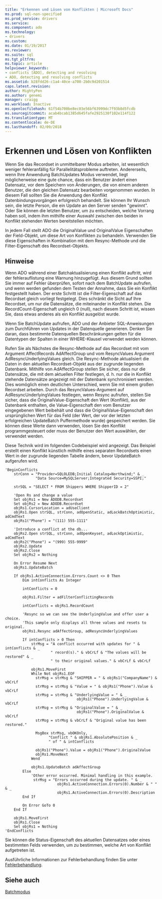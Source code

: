 ```yaml
---
title: "Erkennen und Lösen von Konflikten | Microsoft Docs"
ms.prod: sql-non-specified
ms.prod_service: drivers
ms.service: 
ms.component: ado
ms.technology:
- drivers
ms.custom: 
ms.date: 01/19/2017
ms.reviewer: 
ms.suite: sql
ms.tgt_pltfrm: 
ms.topic: article
helpviewer_keywords:
- conflicts [ADO], detecting and resolving
- ADO, detecting and resolving conflicts
ms.assetid: b28fdd26-c1a4-40ce-a700-2b0c9d201514
caps.latest.revision: 
author: MightyPen
ms.author: genemi
manager: craigg
ms.workload: Inactive
ms.openlocfilehash: 61f54b700be8ec03e56bf63999dc7f93b8d5fcdb
ms.sourcegitcommit: acab4bcab1385d645fafe2925130f102e114f122
ms.translationtype: MT
ms.contentlocale: de-DE
ms.lasthandoff: 02/09/2018
---
```

# <a name="detecting-and-resolving-conflicts"></a>Erkennen und Lösen von Konflikten
Wenn Sie das Recordset in unmittelbarer Modus arbeiten, ist wesentlich weniger fehleranfällig für Parallelitätsprobleme auftreten. Andererseits, wenn Ihre Anwendung BatchUpdates Modus verwendet, liegt möglicherweise eine gute chance, dass ein Benutzer ändert einen Datensatz, vor dem Speichern von Änderungen, die von einem anderen Benutzer, die den gleichen Datensatz bearbeiten vorgenommen wurden. In diesem Fall sollten Sie die Anwendung den Konflikt Datenbindungsvorgängen erfolgreich behandelt. Sie können Ihr Wunsch sein, die letzte Person, die ein Update an den Server senden "gewinnt". Oder Sie können die letzten Benutzer, um zu entscheiden, welche Vorrang haben soll, indem ihm mithilfe einer Auswahl zwischen den beiden in Konflikt stehenden Werten bereitstellen möchten.  
  
 In jedem Fall stellt ADO die OriginalValue und OriginalValue Eigenschaften der Field-Objekt, um diese Art von Konflikten zu behandeln. Verwenden Sie diese Eigenschaften in Kombination mit dem Resync-Methode und die Filter-Eigenschaft des Recordset-Objekts.  
  
## <a name="remarks"></a>Hinweise  
 Wenn ADO während einer Batchaktualisierung einen Konflikt auftritt, wird der fehlerauflistung eine Warnung hinzugefügt. Aus diesem Grund sollten Sie immer auf Fehler überprüfen, sofort nach dem BatchUpdate aufrufen, und wenn werden gefunden dem Testen der Annahme, dass Sie ein Konflikt festgestellt haben. Der erste Schritt ist die Filter-Eigenschaft auf das Recordset gleich vorliegt festgelegt. Dies schränkt die Sicht auf Ihre Recordset, um nur die Datensätze, die miteinander in Konflikt stehen. Die RecordCount-Eigenschaft ungleich 0 (null), nach diesem Schritt ist, wissen Sie, dass etwas anderes als ein Konflikt ausgelöst wurde.  
  
 Wenn Sie BatchUpdate aufrufen, ADO und der Anbieter SQL-Anweisungen zum Durchführen von Updates in der Datenquelle generieren. Denken Sie daran, dass bestimmte Datenquellen Beschränkungen gelten für die Datentypen der Spalten in einer WHERE-Klausel verwendet werden können.  
  
 Rufen Sie als Nächstes die Resync-Methode auf das Recordset mit vom Argument AffectRecords AdAffectGroup und vom ResyncValues Argument AdResyncUnderlyingValues gleich. Die Resync-Methode aktualisiert die Daten in den aktuellen Recordset-Objekt aus der zugrunde liegenden Datenbank. Mithilfe von AdAffectGroup stellen Sie sicher, dass nur die Datensätze, die mit dem aktuellen Filter festlegen, d. h. nur die in Konflikt stehende Datensätze angezeigt mit der Datenbank synchronisiert werden. Dies womöglich einen deutlichen Unterschied, wenn Sie mit einem großen Recordset arbeiten. Durch das ResyncValues-Argument auf AdResyncUnderlyingValues festlegen, wenn Resync aufrufen, stellen Sie sicher, dass die OriginalValue-Eigenschaft den Wert (Konflikt), aus der Datenbank enthalten, die Value-Eigenschaft den vom Benutzer eingegebenen Wert beibehält und dass die OriginalValue-Eigenschaft den ursprünglichen Wert für das Feld (der Wert, der vor der letzten erfolgreichen UpdateBatch Puffermethode wurde) gespeichert werden. Sie können diese Werte dann verwenden, lösen Sie den Konflikt programmgesteuert oder muss der Benutzer den Wert auswählen, der verwendet werden.  
  
 Diese Technik wird im folgenden Codebeispiel wird angezeigt. Das Beispiel erstellt einen Konflikt künstlich mithilfe eines separaten Recordsets einen Wert in der zugrunde liegenden Tabelle ändern, bevor UpdateBatch aufgerufen wird.  
  
```  
'BeginConflicts  
    strConn = "Provider=SQLOLEDB;Initial Catalog=Northwind;" & _  
              "Data Source=MySQLServer;Integrated Security=SSPI;"  
  
    strSQL = "SELECT * FROM Shippers WHERE ShipperID = 2"  
  
    'Open Rs and change a value  
    Set objRs1 = New ADODB.Recordset  
    Set objRs2 = New ADODB.Recordset  
    objRs1.CursorLocation = adUseClient  
    objRs1.Open strSQL, strConn, adOpenStatic, adLockBatchOptimistic, adCmdText  
    objRs1("Phone") = "(111) 555-1111"  
  
    'Introduce a conflict at the db...  
    objRs2.Open strSQL, strConn, adOpenKeyset, adLockOptimistic, adCmdText  
    objRs2("Phone") = "(999) 555-9999"  
    objRs2.Update  
    objRs2.Close  
    Set objRs2 = Nothing  
  
    On Error Resume Next  
    objRs1.UpdateBatch  
  
    If objRs1.ActiveConnection.Errors.Count <> 0 Then  
        Dim intConflicts As Integer  
  
        intConflicts = 0  
  
        objRs1.Filter = adFilterConflictingRecords  
  
        intConflicts = objRs1.RecordCount  
  
        'Resync so we can see the UnderlyingValue and offer user a choice.  
        'This sample only displays all three values and resets to original.  
        objRs1.Resync adAffectGroup, adResyncUnderlyingValues  
  
        If intConflicts > 0 Then  
            strMsg = "A conflict occurred with updates for " & intConflicts & _  
                     " record(s)." & vbCrLf & "The values will be restored" & _  
                     " to their original values." & vbCrLf & vbCrLf  
  
            objRs1.MoveFirst  
            While Not objRs1.EOF  
              strMsg = strMsg & "SHIPPER = " & objRs1("CompanyName") & vbCrLf  
              strMsg = strMsg & "Value = " & objRs1("Phone").Value & vbCrLf  
              strMsg = strMsg & "UnderlyingValue = " & _  
                                 objRs1("Phone").UnderlyingValue & vbCrLf  
              strMsg = strMsg & "OriginalValue = " & _  
                                 objRs1("Phone").OriginalValue & vbCrLf  
              strMsg = strMsg & vbCrLf & "Original value has been restored."  
  
              MsgBox strMsg, vbOKOnly, _  
                    "Conflict " & objRs1.AbsolutePosition & _  
                    " of " & intConflicts  
  
              objRs1("Phone").Value = objRs1("Phone").OriginalValue  
              objRs1.MoveNext  
            Wend  
  
            objRs1.UpdateBatch adAffectGroup  
        Else  
            'Other error occurred. Minimal handling in this example.  
             strMsg = "Errors occurred during the update. " & _  
                        objRs1.ActiveConnection.Errors(0).Number & " " & _  
                        objRs1.ActiveConnection.Errors(0).Description  
        End If  
  
        On Error GoTo 0  
    End If  
  
    objRs1.MoveFirst  
    objRs1.Close  
    Set objRs1 = Nothing  
'EndConflicts  
```  
  
 Sie können die Status-Eigenschaft des aktuellen Datensatzes oder eines bestimmten Felds verwenden, um zu bestimmen, welche Art von Konflikt aufgetreten ist.  
  
 Ausführliche Informationen zur Fehlerbehandlung finden Sie unter [Fehlerbehandlung](../../../ado/guide/data/error-handling.md).  
  
## <a name="see-also"></a>Siehe auch  
 [Batchmodus](../../../ado/guide/data/batch-mode.md)
